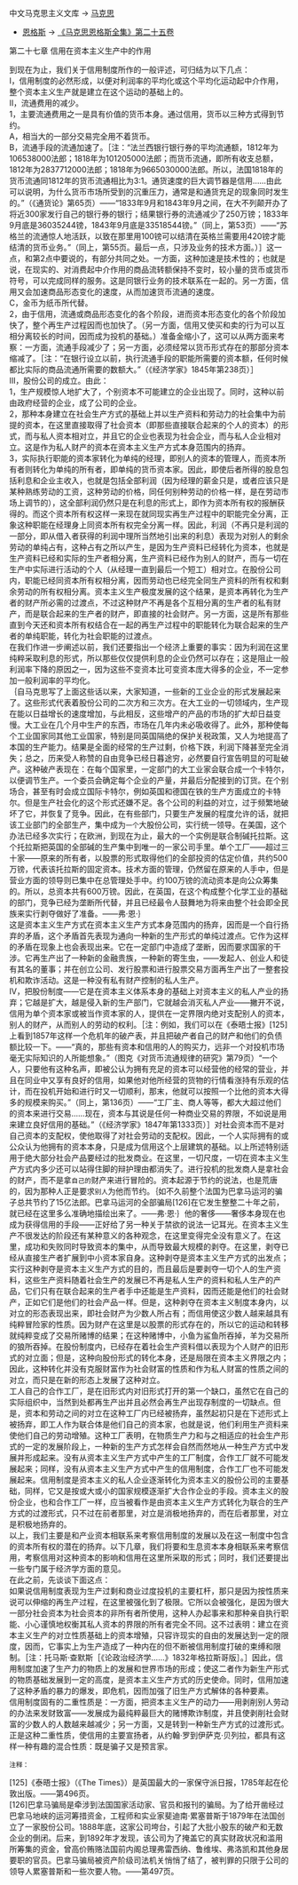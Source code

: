 中文马克思主义文库 -\> [马克思](https://www.marxists.org/chinese/marx/index.htm)
- [恩格斯](https://www.marxists.org/chinese/engels/index.htm) -\>
[《马克思恩格斯全集》第二十五卷](https://www.marxists.org/chinese/marx-engels/25/index.htm)

第二十七章 信用在资本主义生产中的作用

  
  
到现在为止，我们关于信用制度所作的一般评述，可归结为以下几点：  
Ⅰ，信用制度的必然形成，以便对利润率的平均化或这个平均化运动起中介作用，整个资本主义生产就是建立在这个运动的基础上的。  
Ⅱ，流通费用的减少。  
1，主要流通费用之一是具有价值的货币本身。通过信用，货币以三种方式得到节约。  
A，相当大的一部分交易完全用不着货币。  
B，流通手段的流通加速了。［注：“法兰西银行银行券的平均流通额，1812年为106538000法郎；1818年为101205000法郎；而货币流通，即所有收支总额，1812年为2837712000法郎；1818年为9665030000法郎。所以，法国1818年的货币流通同1812年的货币流通相比为3∶1。通货速度的巨大调节器是信用……由此可以说明，为什么货币市场所受到的沉重压力，通常是和通货充足的现象同时发生的。”（《通货论》第65页）——“1833年9月和1843年9月之间，在大不列颠开办了将近300家发行自己的银行券的银行；结果银行券的流通减少了250万镑；1833年9月底是36035244镑，1843年9月底是33518544镑。”（同上，第53页）——“苏格兰的流通惊人地活跃，以致在那里用100镑可以结清在英格兰需要用420镑才能结清的货币业务。”（同上，第55页。最后一点，只涉及业务的技术方面。）］这一点，和第2点中要说的，有部分共同之处。一方面，这种加速是技术性的；也就是说，在现实的、对消费起中介作用的商品流转额保持不变时，较小量的货币或货币符号，可以完成同样的服务。这是同银行业务的技术联系在一起的。另一方面，信用又会加速商品形态变化的速度，从而加速货币流通的速度。  
С，金币为纸币所代替。  
2，由于信用，流通或商品形态变化的各个阶段，进而资本形态变化的各个阶段加快了，整个再生产过程因而也加快了。（另一方面，信用又使买和卖的行为可以互相分离较长的时间，因而成为投机的基础。）准备金缩小了，这可以从两方面来考察：一方面，流通手段减少了；另一方面，必须经常以货币形式存在的那部分资本缩减了。［注：“在银行设立以前，执行流通手段的职能所需要的资本额，任何时候都比实际的商品流通所需要的数额大。”（《经济学家》1845年第238页）］  
Ⅲ，股份公司的成立。由此：  
1，生产规模惊人地扩大了，个别资本不可能建立的企业出现了。同时，这种以前由政府经营的企业，成了公司的企业。  
2，那种本身建立在社会生产方式的基础上并以生产资料和劳动力的社会集中为前提的资本，在这里直接取得了社会资本（即那些直接联合起来的个人的资本）的形式，而与私人资本相对立，并且它的企业也表现为社会企业，而与私人企业相对立。这是作为私人财产的资本在资本主义生产方式本身范围内的扬弃。  
3，实际执行职能的资本家转化为单纯的经理，即别人的资本的管理人，而资本所有者则转化为单纯的所有者，即单纯的货币资本家。因此，即使后者所得的股息包括利息和企业主收入，也就是包括全部利润（因为经理的薪金只是，或者应该只是某种熟练劳动的工资，这种劳动的价格，同任何别种劳动的价格一样，是在劳动市场上调节的），这全部利润仍然只是在利息的形式上，即作为资本所有权的报酬获得的。而这个资本所有权这样一来现在就同现实再生产过程中的职能完全分离，正象这种职能在经理身上同资本所有权完全分离一样。因此，利润（不再只是利润的一部分，即从借入者获得的利润中理所当然地引出来的利息）表现为对别人的剩余劳动的单纯占有，这种占有之所以产生，是因为生产资料已经转化为资本，也就是生产资料已经和实际的生产者相分离，生产资料已经作为别人的财产，而与一切在生产中实际进行活动的个人（从经理一直到最后一个短工）相对立。在股份公司内，职能已经同资本所有权相分离，因而劳动也已经完全同生产资料的所有权和剩余劳动的所有权相分离。资本主义生产极度发展的这个结果，是资本再转化为生产者的财产所必需的过渡点，不过这种财产不再是各个互相分离的生产者的私有财产，而是联合起来的生产者的财产，即直接的社会财产。另一方面，这是所有那些直到今天还和资本所有权结合在一起的再生产过程中的职能转化为联合起来的生产者的单纯职能，转化为社会职能的过渡点。  
在我们作进一步阐述以前，我们还要指出一个经济上重要的事实：因为利润在这里纯粹采取利息的形式，所以那些仅仅提供利息的企业仍然可以存在；这是阻止一般利润率下降的原因之一，因为这些不变资本比可变资本庞大得多的企业，不一定参加一般利润率的平均化。  
｛自马克思写了上面这些话以来，大家知道，一些新的工业企业的形式发展起来了。这些形式代表着股份公司的二次方和三次方。在大工业的一切领域内，生产现在能以日益增长的速度增加，与此相反，这些增产的产品的市场的扩大却日益变慢。大工业在几个月中生产的东西，市场在几年内未必吸收得了。此外，那种使每个工业国家同其他工业国家，特别是同英国隔绝的保护关税政策，又人为地提高了本国的生产能力。结果是全面的经常的生产过剩，价格下跌，利润下降甚至完全消失；总之，历来受人称赞的自由竞争已经日暮途穷，必然要自行宣告明显的可耻破产。这种破产表现在：在每个国家里，一定部门的大工业家会联合成一个卡特尔，以便调节生产。一个委员会确定每个企业的产量，并最后分配接到的订货。在个别场合，甚至有时会成立国际卡特尔，例如英国和德国在铁的生产方面成立的卡特尔。但是生产社会化的这个形式还嫌不足。各个公司的利益的对立，过于频繁地破坏了它，并恢复了竞争。因此，在有些部门，只要生产发展的程度允许的话，就把该工业部门的全部生产，集中成为`一个`大股份公司，实行统一领导。在美国，这个办法已经多次实行；在欧洲，到现在为止，最大的一个实例是联合制碱托拉斯。这个托拉斯把英国的全部碱的生产集中到唯一的一家公司手里。单个工厂——超过三十家——原来的所有者，以股票的形式取得他们的全部投资的估定价值，共约500万镑，代表该托拉斯的固定资本。技术方面的管理，仍然留在原来的人手中，但是营业方面的领导则已集中在总管理处手中。约100万镑的流动资本是向公众筹集的。所以，总资本共有600万镑。因此，在英国，在这个构成整个化学工业的基础的部门，竞争已经为垄断所代替，并且已经最令人鼓舞地为将来由整个社会即全民族来实行剥夺做好了准备。——弗·恩·｝  
这是资本主义生产方式在资本主义生产方式本身范围内的扬弃，因而是一个自行扬弃的矛盾，这个矛盾首先表现为通向一种新的生产形式的单纯过渡点。它作为这样的矛盾在现象上也会表现出来。它在一定部门中造成了垄断，因而要求国家的干涉。它再生产出了一种新的金融贵族，一种新的寄生虫，——发起人、创业人和徒有其名的董事；并在创立公司、发行股票和进行股票交易方面再生产出了一整套投机和欺诈活动。这是一种没有私有财产控制的私人生产。  
Ⅳ，把股份制度——它是在资本主义体系本身的基础上对资本主义的私人产业的扬弃；它越是扩大，越是侵入新的生产部门，它就越会消灭私人产业——撇开不说，信用为单个资本家或被当作资本家的人，提供在一定界限内绝对支配别人的资本，别人的财产，从而别人的劳动的权利。［注：例如，我们可以在《泰晤士报》[125]上看到1857年这样一个危机年的破产表，并且把破产者自己的财产和他们的负债额比较一下。——“真的，那些有资本和信用的人的购买力，远非一个对投机市场毫无实际知识的人所能想象。”（图克《对货币流通规律的研究》第79页）“一个人，只要他有这种名声，即被公认为拥有充足的资本可以经营他的经常的营业，并且在同业中又享有良好的信用，如果他对他所经营的货物的行情看涨持有乐观的估计，而在投机开始和进行时又一切顺利，那末，他就可以按照一个比他的资本大得多的规模来购买。”（同上，第136页）——“工厂主、商人等等，都大大超过他们的资本来进行交易……现在，资本与其说是任何一种商业交易的界限，不如说是用来建立良好信用的基础。”（《经济学家》1847年第1333页）］对社会资本而不是对自己资本的支配权，使他取得了对社会劳动的支配权。因此，一个人实际拥有的或公众认为他拥有的资本本身，只是成为信用这个上层建筑的基础。以上所述特别适用于绝大部分社会产品要经过的批发商业。在这里，一切尺度，一切在资本主义生产方式内多少还可以站得住脚的辩护理由都消失了。进行投机的批发商人是拿社会的财产，而不是拿`自己的`财产来进行冒险的。资本起源于节约的说法，也是荒唐的，因为那种人正是要求`别人`为他而节约。｛如不久前整个法国为巴拿马运河的骗子总共节约了15亿法郎。巴拿马运河的全部骗局[126]在它发生整整二十年之前，就已经在这里多么准确地描绘出来了。——弗·恩·｝他的奢侈——奢侈本身现在也成为获得信用的手段——正好给了另一种关于禁欲的说法一记耳光。在资本主义生产不很发达的阶段还有某种意义的各种观念，在这里变得完全没有意义了。在这里，成功和失败同时导致资本的集中，从而导致最大规模的剥夺。在这里，剥夺已经从直接生产者扩展到中小资本家自身。这种剥夺是资本主义生产方式的出发点；实行这种剥夺是资本主义生产方式的目的，而且最后是要剥夺一切个人的生产资料，这些生产资料随着社会生产的发展已不再是私人生产的资料和私人生产的产品，它们只有在联合起来的生产者手中还能是生产资料，因而还能是他们的社会财产，正如它们是他们的社会产品一样。但是，这种剥夺在资本主义制度本身内，以对立的形态表现出来，即社会财产为少数人所占有；而信用使这少数人越来越具有纯粹冒险家的性质。因为财产在这里是以股票的形式存在的，所以它的运动和转移就纯粹变成了交易所赌博的结果；在这种赌博中，小鱼为鲨鱼所吞掉，羊为交易所的狼所吞掉。在股份制度内，已经存在着社会生产资料借以表现为个人财产的旧形式的对立面；但是，这种向股份形式的转化本身，还是局限在资本主义界限之内；因此，这种转化并没有克服财富作为社会财富的性质和作为私人财富的性质之间的对立，而只是在新的形态上发展了这种对立。  
工人自己的合作工厂，是在旧形式内对旧形式打开的第一个缺口，虽然它在自己的实际组织中，当然到处都再生产出并且必然会再生产出现存制度的一切缺点。但是，资本和劳动之间的对立在这种工厂内已经被扬弃，虽然起初只是在下述形式上被扬弃，即工人作为联合体是他们自己的资本家，也就是说，他们利用生产资料来使他们自己的劳动增殖。这种工厂表明，在物质生产力和与之相适应的社会生产形式的一定的发展阶段上，一种新的生产方式怎样会自然而然地从一种生产方式中发展并形成起来。没有从资本主义生产方式中产生的工厂制度，合作工厂就不可能发展起来；同样，没有从资本主义生产方式中产生的信用制度，合作工厂也不可能发展起来。信用制度是资本主义的私人企业逐渐转化为资本主义的股份公司的主要基础，同样，它又是按或大或小的国家规模逐渐扩大合作企业的手段。资本主义的股份企业，也和合作工厂一样，应当被看作是由资本主义生产方式转化为联合的生产方式的过渡形式，只不过在前者那里，对立是消极地扬弃的，而在后者那里，对立是积极地扬弃的。  
以上，我们主要是和产业资本相联系来考察信用制度的发展以及在这一制度中包含的资本所有权的潜在的扬弃。以下几章，我们将要和生息资本本身相联系来考察信用，考察信用对这种资本的影响和信用在这里所采取的形式；同时，我们还要提出一些专门属于经济学方面的意见。  
在此之前，先谈谈下面这点：  
如果说信用制度表现为生产过剩和商业过度投机的主要杠杆，那只是因为按性质来说可以伸缩的再生产过程，在这里被强化到了极限。它所以会被强化，是因为很大一部分社会资本为社会资本的非所有者所使用，这种人办起事来和那种亲自执行职能、小心谨慎地权衡其私人资本的界限的所有者完全不同。这不过表明：建立在资本主义生产的对立性质基础上的资本增殖，只容许现实的自由的发展达到一定的限度，因而，它事实上为生产造成了一种内在的但不断被信用制度打破的束缚和限制。［注：托马斯·查默斯［《论政治经济学……》1832年格拉斯哥版］。］因此，信用制度加速了生产力的物质上的发展和世界市场的形成；使这二者作为新生产形式的物质基础发展到一定的高度，是资本主义生产方式的历史使命。同时，信用加速了这种矛盾的暴力的爆发，即危机，因而加强了旧生产方式解体的各种要素。  
信用制度固有的二重性质是：一方面，把资本主义生产的动力——用剥削别人劳动的办法来发财致富——发展成为最纯粹最巨大的赌博欺诈制度，并且使剥削社会财富的少数人的人数越来越减少；另一方面，又是转到一种新生产方式的过渡形式。正是这种二重性质，使信用的主要宣扬者，从约翰·罗到伊萨克·贝列拉，都具有这样一种有趣的混合性质：既是骗子又是预言家。  
  


`注释：`  
  
[125]《泰晤士报》（《The
Times》）是英国最大的一家保守派日报，1785年起在伦敦出版。——第496页。  
[126]巴拿马骗局是牵涉到法国国家活动家、官员和报刊的骗局。为了给开凿经过巴拿马地峡的运河筹措资金，工程师和实业家斐迪南·累塞普斯于1879年在法国创立了一家股份公司。1888年底，这家公司垮台，引起了大批小股东的破产和无数企业的倒闭。后来，到1892年才发现，该公司为了掩盖它的真实财政状况和滥用所筹集的资金，曾高价贿赂法国前内阁总理弗雷西纳、鲁维埃、弗洛凯和其他身居要职的官员。巴拿马骗局被资产阶级司法机关悄悄了结了，被判罪的只限于公司的领导人累塞普斯和一些次要人物。——第497页。  

